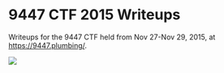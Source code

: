 # 9447 CTF 2015 Writeups

Writeups for the 9447 CTF held from Nov 27-Nov 29, 2015, at https://9447.plumbing/.

![](Team%20Logo.png)
